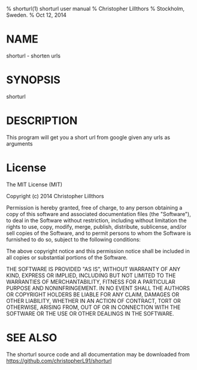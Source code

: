 % shorturl(1) shorturl user manual
% Christopher Lillthors
% Stockholm, Sweden.
% Oct 12, 2014

# NAME
shorturl - shorten urls

# SYNOPSIS
shorturl


# DESCRIPTION
This program will get you a short url from google given any urls as arguments

# License
The MIT License (MIT)

Copyright (c) 2014 Christopher Lillthors

Permission is hereby granted, free of charge, to any person obtaining a copy
of this software and associated documentation files (the "Software"), to deal
in the Software without restriction, including without limitation the rights
to use, copy, modify, merge, publish, distribute, sublicense, and/or sell
copies of the Software, and to permit persons to whom the Software is
furnished to do so, subject to the following conditions:

The above copyright notice and this permission notice shall be included in
all copies or substantial portions of the Software.

THE SOFTWARE IS PROVIDED "AS IS", WITHOUT WARRANTY OF ANY KIND, EXPRESS OR
IMPLIED, INCLUDING BUT NOT LIMITED TO THE WARRANTIES OF MERCHANTABILITY,
FITNESS FOR A PARTICULAR PURPOSE AND NONINFRINGEMENT. IN NO EVENT SHALL THE
AUTHORS OR COPYRIGHT HOLDERS BE LIABLE FOR ANY CLAIM, DAMAGES OR OTHER
LIABILITY, WHETHER IN AN ACTION OF CONTRACT, TORT OR OTHERWISE, ARISING FROM,
OUT OF OR IN CONNECTION WITH THE SOFTWARE OR THE USE OR OTHER DEALINGS IN
THE SOFTWARE.

# SEE ALSO
The shorturl source code and all documentation may be downloaded from
<https://github.com/christopherL91/shorturl>
